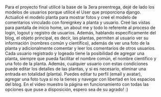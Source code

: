 Para el proyecto final utilicé la base de la 3era preentrega, dejé de lado los modelos de usuarios porque utilicé el User que proporciona django. Actualicé el modelo planta para mostrar fotos y creé el modelo de comentarios vinculado con foreignkey a planta y usuario.
Creé las vistas para pantalla de inicio home, un about me y todo lo referente al proceso de login, logout y registro de usuarios. Además, hablando específicamente del blog, el objeto principal, es decir, las plantas, permiten al usuario ver su información (nombres común y científico), además de ver una foto de la planta y adicionalmente comentar y leer los comentarios de otros usuarios.
Cada usuario registrado y logeado tiene la posibilidad de agregar una planta, siempre que pueda facilitar el nombre común, el nombre científico y una foto de la planta. Además, cualquier usuario con estas condiciones puede editar los detalles de las plantas, y si es necesario, eliminar una entrada en totalidad (planta). 
Puedes editar tu perfil (email y avatar), agregar una foto tuya si no la tienes y navegar con libertad en los espacios del blog.
En el video muestro la página en funcionamiento con todas las opciones que puse a disposición, espero sea de su agrado! :)
